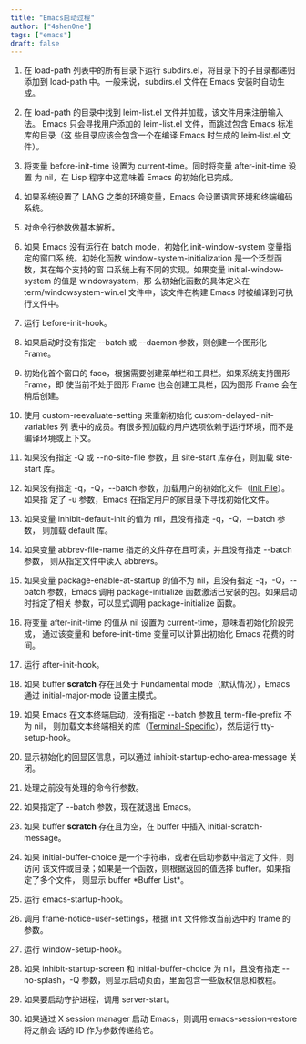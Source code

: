 ```yaml
---
title: "Emacs启动过程"
author: ["4shen0ne"]
tags: ["emacs"]
draft: false
---
```


1.  在 load-path 列表中的所有目录下运行 subdirs.el，将目录下的子目录都递归添加到
    load-path 中。一般来说，subdirs.el 文件在 Emacs 安装时自动生成。

2.  在 load-path 的目录中找到 leim-list.el 文件并加载，该文件用来注册输入法。
    Emacs 只会寻找用户添加的 leim-list.el 文件，而跳过包含 Emacs 标准库的目录（这
    些目录应该会包含一个在编译 Emacs 时生成的 leim-list.el 文件）。

3.  将变量 before-init-time 设置为 current-time。同时将变量 after-init-time 设置
    为 nil，在 Lisp 程序中这意味着 Emacs 的初始化已完成。

4.  如果系统设置了 LANG 之类的环境变量，Emacs 会设置语言环境和终端编码系统。

5.  对命令行参数做基本解析。

6.  如果 Emacs 没有运行在 batch mode，初始化 init-window-system 变量指定的窗口系
    统。初始化函数 window-system-initialization 是一个泛型函数，其在每个支持的窗
    口系统上有不同的实现。如果变量 initial-window-system 的值是 windowsystem，那
    么初始化函数的具体定义在 term/windowsystem-win.el 文件中，该文件在构建 Emacs
    时被编译到可执行文件中。

7.  运行 before-init-hook。

8.  如果启动时没有指定 --batch 或 --daemon 参数，则创建一个图形化 Frame。

9.  初始化首个窗口的 face，根据需要创建菜单栏和工具栏。如果系统支持图形 Frame，即
    使当前不处于图形 Frame 也会创建工具栏，因为图形 Frame 会在稍后创建。

10. 使用 custom-reevaluate-setting 来重新初始化 custom-delayed-init-variables 列
    表中的成员。有很多预加载的用户选项依赖于运行环境，而不是编译环境或上下文。

11. 如果没有指定 -Q 或 --no-site-file 参数，且 site-start 库存在，则加载 site-start 库。

12. 如果没有指定 -q，-Q，--batch 参数，加载用户的初始化文件（[Init File](https://www.gnu.org/software/emacs/manual/html_node/elisp/Init-File.html#Init-File)）。如果指
    定了 -u 参数，Emacs 在指定用户的家目录下寻找初始化文件。

13. 如果变量 inhibit-default-init 的值为 nil，且没有指定 -q，-Q，--batch 参数，
    则加载 default 库。

14. 如果变量 abbrev-file-name 指定的文件存在且可读，并且没有指定 --batch 参数，
    则从指定文件中读入 abbrevs。

15. 如果变量 package-enable-at-startup 的值不为 nil，且没有指定 -q，-Q，--batch
    参数，Emacs 调用 package-initialize 函数激活已安装的包。如果启动时指定了相关
    参数，可以显式调用 package-initialize 函数。

16. 将变量 after-init-time 的值从 nil 设置为 current-time，意味着初始化阶段完成，
    通过该变量和 before-init-time 变量可以计算出初始化 Emacs 花费的时间。

17. 运行 after-init-hook。

18. 如果 buffer **scratch** 存在且处于 Fundamental mode（默认情况），Emacs 通过
    initial-major-mode 设置主模式。

19. 如果 Emacs 在文本终端启动，没有指定 --batch 参数且 term-file-prefix 不为 nil，
    则加载文本终端相关的库（[Terminal-Specific](https://www.gnu.org/software/emacs/manual/html_node/elisp/Terminal_002dSpecific.html#Terminal_002dSpecific)），然后运行 tty-setup-hook。

20. 显示初始化的回显区信息，可以通过 inhibit-startup-echo-area-message 关闭。

21. 处理之前没有处理的命令行参数。

22. 如果指定了 --batch 参数，现在就退出 Emacs。

23. 如果 buffer **scratch** 存在且为空，在 buffer 中插入  initial-scratch-message。

24. 如果 initial-buffer-choice 是一个字符串，或者在启动参数中指定了文件，则访问
    该文件或目录；如果是一个函数，则根据返回的值选择 buffer。如果指定了多个文件，
    则显示 buffer \*Buffer List\*。

25. 运行 emacs-startup-hook。

26. 调用 frame-notice-user-settings，根据 init 文件修改当前选中的 frame 的参数。

27. 运行 window-setup-hook。

28. 如果 inhibit-startup-screen 和 initial-buffer-choice 为 nil，且没有指定
    --no-splash，-Q 参数，则显示启动页面，里面包含一些版权信息和教程。

29. 如果要启动守护进程，调用 server-start。

30. 如果通过 X session manager 启动 Emacs，则调用 emacs-session-restore 将之前会
    话的 ID 作为参数传递给它。
